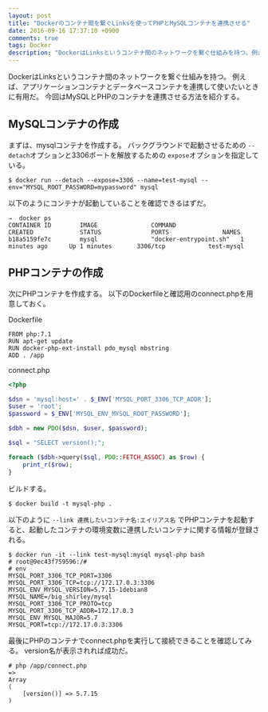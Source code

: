 ```yaml
---
layout: post
title: "Dockerのコンテナ間を繋ぐLinksを使ってPHPとMySQLコンテナを連携させる"
date: 2016-09-16 17:37:10 +0900
comments: true
tags: Docker
description: "DockerはLinksというコンテナ間のネットワークを繋ぐ仕組みを持つ。例えば、アプリケーションコンテナとデータベースコンテナを連携して使いたいときに有用だ。例えば、3306ポートがEXPOSEされたmysqlがインストールされたコンテナと連携したいとする。"
---
```


DockerはLinksというコンテナ間のネットワークを繋ぐ仕組みを持つ。
例えば、アプリケーションコンテナとデータベースコンテナを連携して使いたいときに有用だ。
今回はMySQLとPHPのコンテナを連携させる方法を紹介する。

## MySQLコンテナの作成

まずは、mysqlコンテナを作成する。
バックグラウンドで起動させるための `--detach`オプションと3306ポートを解放するための `expose`オプションを指定している。

```
$ docker run --detach --expose=3306 --name=test-mysql --env="MYSQL_ROOT_PASSWORD=mypassword" mysql
```

以下のようにコンテナが起動していることを確認できるはずだ。

```
⇒  docker ps
CONTAINER ID        IMAGE               COMMAND                  CREATED             STATUS              PORTS               NAMES
b18a5159fe7c        mysql               "docker-entrypoint.sh"   1 minutes ago      Up 1 minutes       3306/tcp            test-mysql
```

## PHPコンテナの作成

次にPHPコンテナを作成する。
以下のDockerfileと確認用のconnect.phpを用意しておく。

Dockerfile

```
FROM php:7.1
RUN apt-get update
RUN docker-php-ext-install pdo_mysql mbstring
ADD . /app
```

connect.php

```php
<?php

$dsn = 'mysql:host=' . $_ENV['MYSQL_PORT_3306_TCP_ADDR'];
$user = 'root';
$password = $_ENV['MYSQL_ENV_MYSQL_ROOT_PASSWORD'];

$dbh = new PDO($dsn, $user, $password);

$sql = "SELECT version();";

foreach ($dbh->query($sql, PDO::FETCH_ASSOC) as $row) {
    print_r($row);
}
```

ビルドする。

```text
$ docker build -t mysql-php .
```

以下のように `--link 連携したいコンテナ名:エイリアス名` でPHPコンテナを起動すると、起動したコンテナの環境変数に連携したいコンテナに関する情報が登録される。

```
$ docker run -it --link test-mysql:mysql mysql-php bash
# root@9ec43f759596:/#
# env
MYSQL_PORT_3306_TCP_PORT=3306
MYSQL_PORT_3306_TCP=tcp://172.17.0.3:3306
MYSQL_ENV_MYSQL_VERSION=5.7.15-1debian8
MYSQL_NAME=/big_shirley/mysql
MYSQL_PORT_3306_TCP_PROTO=tcp
MYSQL_PORT_3306_TCP_ADDR=172.17.0.3
MYSQL_ENV_MYSQL_MAJOR=5.7
MYSQL_PORT=tcp://172.17.0.3:3306
```

最後にPHPのコンテナでconnect.phpを実行して接続できることを確認してみる。
version名が表示されれば成功だ。

```
# php /app/connect.php
=>
Array
(
    [version()] => 5.7.15
)
```
